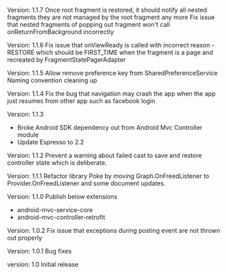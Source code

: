Version: 1.1.7
Once root fragment is restored, it should notify all nested fragments they are not managed by the root fragment any more
Fix issue that nested fragments of popping out fragment won't call onReturnFromBackground incorrectly

Version: 1.1.6
Fix issue that onViewReady is called with incorrect reason - RESTORE which should be FIRST_TIME when the fragment is a page and recreated by FragmentStatePagerAdapter

Version: 1.1.5
Allow remove preference key from SharedPreferenceService
Naming convention cleaning up

Version: 1.1.4
Fix the bug that navigation may crash the app when the app just resumes from other app such as facebook login

Version: 1.1.3
* Broke Android SDK dependency out from Android Mvc Controller module
* Update Espresso to 2.2

Version: 1.1.2
Prevent a warning about failed cast to save and restore controller state which is deliberate.

Version: 1.1.1
Refactor library Poke by moving Graph.OnFreedListener to Provider.OnFreedListener and some document updates.

Version: 1.1.0
Publish below extensions
* android-mvc-service-core
* android-mvc-controller-retrofit

Version: 1.0.2
Fix issue that exceptions during posting event are not thrown out properly

Version: 1.0.1
Bug fixes

version: 1.0
Initial release